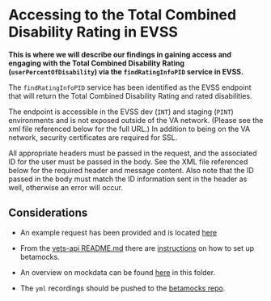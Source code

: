 # Accessing to the Total Combined Disability Rating in EVSS
**This is where we will describe our findings in gaining access and engaging with the Total Combined Disability Rating (`userPercentOfDisability`) via the `findRatingInfoPID` service in EVSS.**

The `findRatingInfoPID` service has been identified as the EVSS endpoint that will return the Total Combined Disability Rating and rated disabilities.

The endpoint is accessible in the EVSS dev (`INT`) and staging (`PINT`) environments and is not exposed outside of the VA network. (Please see the xml file referenced below for the full URL.) In addition to being on the VA network, security certificates are required for SSL.

All appropriate headers must be passed in the request, and the associated ID for the user must be passed in the body.  See the XML file referenced below for the required header and message content.  Also note that the ID passed in the body must match the ID information sent in the header as well, otherwise an error will occur.

## Considerations
- An example request has been provided and is located [here](https://github.com/department-of-veterans-affairs/va.gov-team-sensitive/blob/master/VA-Systems/eBenefits-EVSS/FindRatingInfoService-evss-soapui-project.xml)

- From the [vets-api README.md](https://github.com/department-of-veterans-affairs/vets-api) there are [instructions](https://github.com/department-of-veterans-affairs/vets-api/blob/master/docs/setup/betamocks.md) on how to set up betamocks.

- An overview on mockdata can be found [here](https://github.com/department-of-veterans-affairs/va.gov-team/blob/master/products/ebenefits/view-rated-disabilities/evss-tcdr/mockdata.md) in this folder.

- The `yml` recordings should be pushed to the [betamocks repo](https://github.com/department-of-veterans-affairs/vets-api-mockdata/tree/master/evss).
